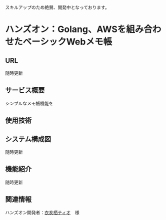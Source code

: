 スキルアップのため絶賛、開発中となっております。

# ハンズオン：Golang、AWSを組み合わせたベーシックWebメモ帳

## URL
随時更新
## サービス概要
シンプルなメモ帳機能を

## 使用技術

## システム構成図
随時更新
## 機能紹介
随時更新
## 関連情報
ハンズオン開発者：[衣亥栖ティオ](https://www.youtube.com/@vtuberiis-tio9683)　様

